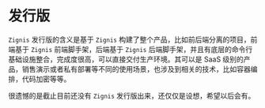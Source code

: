 # 发行版

`Zignis` 发行版的含义是基于 `Zignis` 构建了整个产品，比如前后端分离的项目，前端基于 `Zignis` 前端脚手架，后端基于 `Zignis` 后端脚手架，并且有底层的命令行基础设施整合，完成度很高，可以直接交付生产环境。其可以是 SaaS 级别的产品，销售演示或者私有部署等不同的使用场景，也涉及到相关的技术，比如容器编排，代码加密等等。

很遗憾的是截止目前还没有 `Zignis` 发行版出来，还仅仅是设想，希望以后会有。